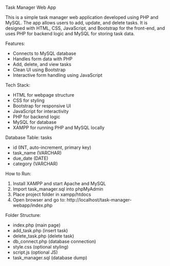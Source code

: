 Task Manager Web App

This is a simple task manager web application developed using PHP and MySQL. The app allows users to add, update, and delete tasks. It is designed with HTML, CSS, JavaScript, and Bootstrap for the front-end, and uses PHP for backend logic and MySQL for storing task data.

Features:
- Connects to MySQL database
- Handles form data with PHP
- Add, delete, and view tasks
- Clean UI using Bootstrap
- Interactive form handling using JavaScript

Tech Stack:
- HTML for webpage structure
- CSS for styling
- Bootstrap for responsive UI
- JavaScript for interactivity
- PHP for backend logic
- MySQL for database
- XAMPP for running PHP and MySQL locally

Database Table: tasks
- id (INT, auto-increment, primary key)
- task_name (VARCHAR)
- due_date (DATE)
- category (VARCHAR)

How to Run:
1. Install XAMPP and start Apache and MySQL
2. Import task_manager.sql into phpMyAdmin
3. Place project folder in xampp/htdocs
4. Open browser and go to: http://localhost/task-manager-webapp/index.php

Folder Structure:
- index.php (main page)
- add_task.php (insert task)
- delete_task.php (delete task)
- db_connect.php (database connection)
- style.css (optional styling)
- script.js (optional JS)
- task_manager.sql (database dump)


